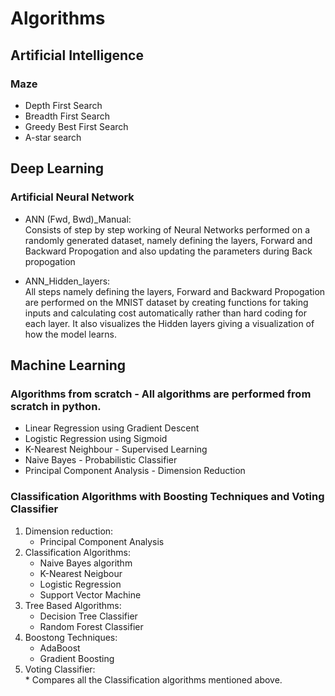 # Algorithms
## Artificial Intelligence
### Maze
* Depth First Search 
* Breadth First Search
* Greedy Best First Search
* A-star search

## Deep Learning
### Artificial Neural Network
* ANN (Fwd, Bwd)_Manual: <br>
  Consists of step by step working of Neural Networks performed on a randomly generated dataset, namely defining the layers, Forward and Backward Propogation and also updating the parameters during Back propogation

* ANN_Hidden_layers: <br>
  All steps namely defining the layers, Forward and Backward Propogation are performed on the MNIST dataset by creating functions for taking inputs and calculating cost automatically rather than hard coding for each layer. It also visualizes the Hidden layers giving a visualization of how the model learns.

## Machine Learning
### Algorithms from scratch - All algorithms are performed from scratch in python.
* Linear Regression using Gradient Descent
* Logistic Regression using Sigmoid
* K-Nearest Neighbour - Supervised Learning
* Naive Bayes - Probabilistic Classifier
* Principal Component Analysis - Dimension Reduction

### Classification Algorithms with Boosting Techniques and Voting Classifier
1. Dimension reduction: 
    * Principal Component Analysis
2. Classification Algorithms: 
    * Naive Bayes algorithm
    * K-Nearest Neigbour
    * Logistic Regression
    * Support Vector Machine
3. Tree Based Algorithms: 
    * Decision Tree Classifier
    * Random Forest Classifier
4. Boostong Techniques: 
    * AdaBoost
    * Gradient Boosting
  5. Voting Classifier: <br>
    * Compares all the Classification algorithms mentioned above.
